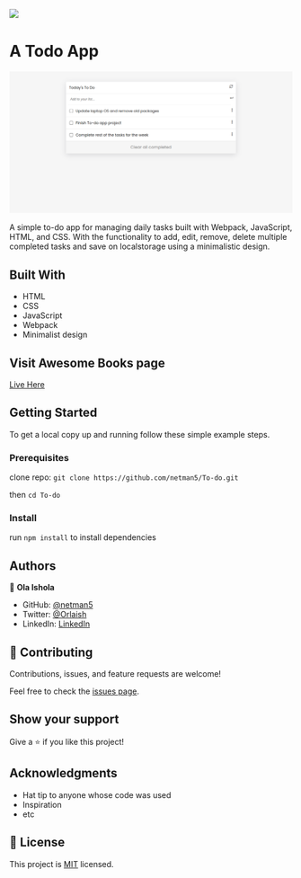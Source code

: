 ![](https://img.shields.io/badge/Microverse-blueviolet)

# A Todo App

![Todos](./asset/resource/todos.png)

A simple to-do app for managing daily tasks built with Webpack, JavaScript, HTML, and CSS. With the functionality to add, edit, remove, delete multiple completed tasks and save on localstorage using a minimalistic design.

## Built With

- HTML
- CSS
- JavaScript
- Webpack
- Minimalist design

## Visit Awesome Books page

[Live Here](https://netman5.github.io/To-do/)

## Getting Started

To get a local copy up and running follow these simple example steps.

### Prerequisites

clone repo: `git clone https://github.com/netman5/To-do.git`

then
`cd To-do`

### Install

run `npm install` to install dependencies

## Authors

👤 **Ola Ishola**

- GitHub: [@netman5](https://github.com/netman5)
- Twitter: [@Orlaish](https://twitter.com/Orlaish)
- LinkedIn: [LinkedIn](https://www.linkedin.com/in/ola-ishola/)

## 🤝 Contributing

Contributions, issues, and feature requests are welcome!

Feel free to check the [issues page](../../issues/).

## Show your support

Give a ⭐️ if you like this project!

## Acknowledgments

- Hat tip to anyone whose code was used
- Inspiration
- etc

## 📝 License

This project is [MIT](./MIT.md) licensed.
